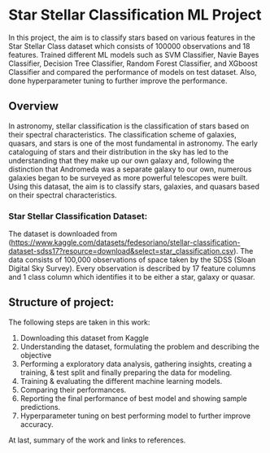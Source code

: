 # Star Stellar Classification ML Project
In this project, the aim is to classify stars based on various features in the Star Stellar Class dataset which consists of 100000 observations and 18 features. Trained different ML models such as SVM Classifier, Navie Bayes Classifier, Decision Tree Classifier, Random Forest Classifier, and XGboost Classifier and compared the performance of models on test dataset. Also, done hyperparameter tuning to further improve the performance.

## Overview

In astronomy, stellar classification is the classification of stars based on their spectral characteristics. The classification scheme of galaxies, quasars, and stars is one of the most fundamental in astronomy. The early cataloguing of stars and their distribution in the sky has led to the understanding that they make up our own galaxy and, following the distinction that Andromeda was a separate galaxy to our own, numerous galaxies began to be surveyed as more powerful telescopes were built. Using this datasat, the aim is to classify stars, galaxies, and quasars based on their spectral characteristics.

### Star Stellar Classification Dataset: 

The dataset is downloaded from (https://www.kaggle.com/datasets/fedesoriano/stellar-classification-dataset-sdss17?resource=download&select=star_classification.csv). The data consists of 100,000 observations of space taken by the SDSS (Sloan Digital Sky Survey). Every observation is described by 17 feature columns and 1 class column which identifies it to be either a star, galaxy or quasar.


## Structure of project:

The following steps are taken in this work:

1. Downloading this dataset from Kaggle
2. Understanding the dataset, formulating the problem and describing the objective
3. Performing a exploratory data analysis, gathering insights, creating a training, & test split and finally preparing the data for modeling.
4. Training & evaluating the different machine learning models.
5. Comparing their performances.
6. Reporting the final performance of best model and showing sample predictions.
7. Hyperparameter tuning on best performing model to further improve accuracy.

At last, summary of the work and links to references.
